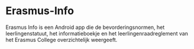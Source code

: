 # Erasmus-Info
Erasmus Info is een Android app die de bevorderingsnormen, het leerlingenstatuut, het informatieboekje en het leerlingenraadreglement van het Erasmus College overzichtelijk weergeeft.
